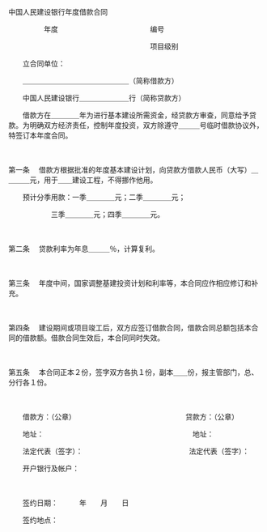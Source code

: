 



中国人民建设银行年度借款合同



 

　　　　　年度　　　　　　　　　　　　　编号

　　　　　　　　　　　　　　　　　　　　项目级别

　　立合同单位：

　　＿＿＿＿＿＿＿＿＿＿＿＿＿＿＿（简称借款方）

　　中国人民建设银行＿＿＿＿＿＿＿行（简称贷款方）

　　借款方在＿＿＿＿年为进行基本建设所需资金，经贷款方审查，同意给予贷款。为明确双方经济责任，控制年度投资，双方除遵守＿＿＿号临时借款协议外，特签订本年度合同。

　　

第一条
　借款方根据批准的年度基本建设计划，向贷款方借款人民币（大写）＿＿＿＿元，用于＿＿建设工程，不得挪作他用。

　　预计分季用款：一季＿＿＿＿元；二季＿＿＿＿元；

　　　　　　三季＿＿＿＿元；四季＿＿＿＿元。

　　

第二条
　贷款利率为年息＿＿＿％，计算复利。

　　

第三条
　年度中间，国家调整基建投资计划和利率等，本合同应作相应修订和补充。

　　

第四条
　建设期间或项目竣工后，双方应签订借款合同，借款合同总额包括本合同的借款额。借款合同生效后，本合同同时失效。

　　

第五条
　本合同正本２份，签字双方各执１份，副本＿＿份，报主管部门，总、分行各１份。

　　

　　借款方：（公章）　　　　　　　　　　　　　　　　贷款方：（公章）

　　地址：　　　　　　　　　　　　　　　　　　　　　地址：

　　法定代表（签字）：　　　　　　　　　　　　　　　法定代表（签字）：

　　开户银行及帐户：

　　　　　

　　签约日期：　　　年　　月　　日

　　签约地点：